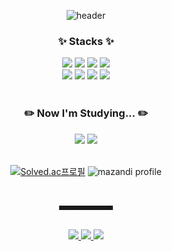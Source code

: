 <div align="center">
  
  ![header](https://capsule-render.vercel.app/api?type=waving&color=8F8D8E&height=300&section=header&text=Welcome!&fontSize=70&fontColor=3B393B&)
</div>

<!-- GitHub stats
<div align="center">
  ![Seola's GitHub stats](https://github-readme-stats.vercel.app/api?username=SeolA-Lee&show_icons=true&theme=transparent)
</div>
<br />
-->

<h3 align="center">✨ Stacks ✨</h3>
<div align="center">
  <!-- Java, Javascript, Node.js, MySQL -->
  <img src = "https://img.shields.io/badge/Java-E76F00?style=for-the-badge&logo=openjdk&logoColor=white"> 
  <img src = "https://img.shields.io/badge/JavaScript-F7DF1E?style=for-the-badge&logo=JavaScript&logoColor=white">
  <img src ="https://img.shields.io/badge/Node.js-5FA04E?style=for-the-badge&logo=node.js&logoColor=white">
  <img src = "https://img.shields.io/badge/MySQL-4479A1?style=for-the-badge&logo=mysql&logoColor=white">
  <br />
  <!-- GitHub, Notion, Docker, Jira -->
  <img src ="https://img.shields.io/badge/GitHub-181717?style=for-the-badge&logo=github&logoColor=white">
  <img src ="https://img.shields.io/badge/Notion-000000?style=for-the-badge&logo=notion&logoColor=white">
  <img src = "https://img.shields.io/badge/Docker-2496ED?style=for-the-badge&logo=docker&logoColor=white">
  <img src ="https://img.shields.io/badge/Jira-0052CC?style=for-the-badge&logo=jira&logoColor=white">
  <br />
</div>
<br />

<h3 align="center">✏️ Now I'm Studying... ✏️</h3>
<div align="center">
  <!-- Spring, Spring Boot -->
  <img src = "https://img.shields.io/badge/Spring-6DB33F?style=for-the-badge&logo=spring&logoColor=white">
  <img src = "https://img.shields.io/badge/Spring_Boot-6DB33F?style=for-the-badge&logo=springboot&logoColor=white">
  <br />
</div>
<br />
<div align="center">
  <!-- solved.ac -->
  
  [![Solved.ac프로필](http://mazassumnida.wtf/api/v2/generate_badge?boj=sxxlx)](https://solved.ac/sxxlx/)
  ![mazandi profile](http://mazandi.herokuapp.com/api?handle=sxxlx&theme=warm)
</div>
<br />

<div align="center">
  <hr style="border-style:dashed;" width=80 />
  <br />
  <!-- Tistory, Notion Portfolio, Gmail -->
  <a href="https://sxxlx.tistory.com/">
    <img src = "https://img.shields.io/badge/Tech_blog-FF5543?style=for-the-badge&logo=tistory&logoColor=white"> 
  </a>
  <a href="https://dev-sxxlx.notion.site/1a1bef2ac32d800b916ec4dcb59a12ff">
    <img src ="https://img.shields.io/badge/Portfolio-000000?style=for-the-badge&logo=notion&logoColor=white">
  </a>
  <a href="mailto:seola12e@gmail.com">
    <img src = "https://img.shields.io/badge/Gmail-EA4335?style=for-the-badge&logo=gmail&logoColor=white"> 
  </a>
  <br /><br />
<!--  
  [![Hits](https://hits.seeyoufarm.com/api/count/incr/badge.svg?url=https%3A%2F%2Fgithub.com%2FSeolA-Lee%2Fhit-counter&count_bg=%2349AC3D&title_bg=%23686868&icon=github.svg&icon_color=%23FFFFFF&title=hits&edge_flat=false)](https://hits.seeyoufarm.com)
-->
</div>
<br />

